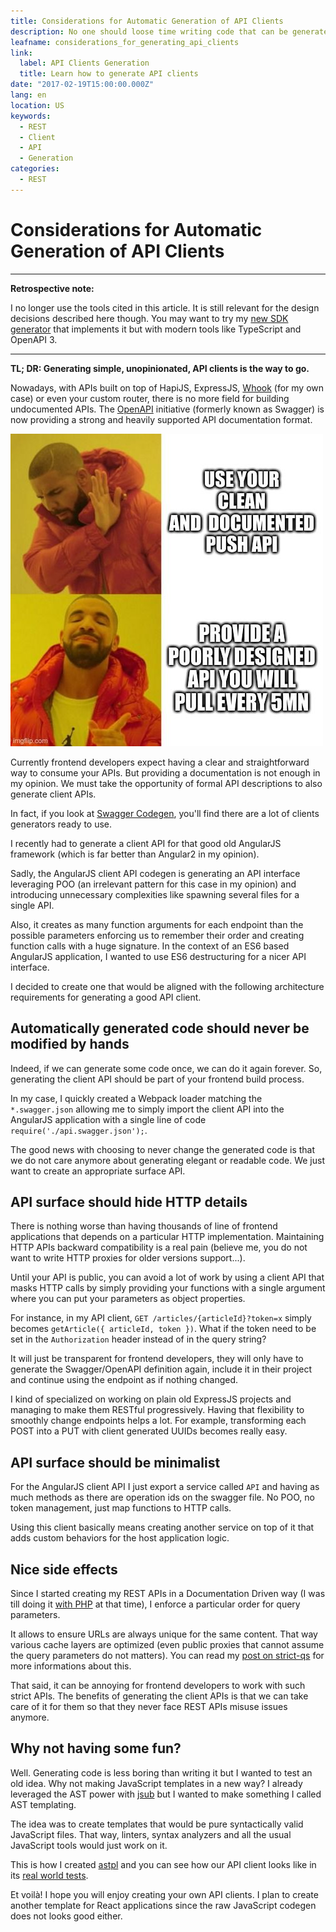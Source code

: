 ```yaml
---
title: Considerations for Automatic Generation of API Clients
description: No one should loose time writing code that can be generated automatically. Here are some tips on how I do it.
leafname: considerations_for_generating_api_clients
link:
  label: API Clients Generation
  title: Learn how to generate API clients
date: "2017-02-19T15:00:00.000Z"
lang: en
location: US
keywords:
  - REST
  - Client
  - API
  - Generation
categories:
  - REST
---
```


# Considerations for Automatic Generation of API Clients

---

**Retrospective note:**

I no longer use the tools cited in this article. It is still relevant for the design decisions described here though. You may want to try my [new SDK generator](https://github.com/nfroidure/openapi-ts-sdk-builder) that implements it but with modern tools like TypeScript and OpenAPI 3.

---

**TL; DR: Generating simple, unopinionated, API clients is the way to go.**

Nowadays, with APIs built on top of HapiJS, ExpressJS, [Whook](https://github.com/nfroidure/whook "Try the framework I work on") (for my own case) or even your custom router, there is no more field for building undocumented APIs. The [OpenAPI](https://www.openapis.org/) initiative (formerly known as Swagger) is now providing a strong and heavily supported API documentation format.

![A meme about push/pull mode for syncing with APIs](/public/illustrations/push_pull_meme.jpeg)

Currently frontend developers expect having a clear and straightforward way to consume your APIs. But providing a documentation is not enough in my opinion. We must take the opportunity of formal API descriptions to also generate client APIs.

In fact, if you look at [Swagger Codegen](https://swagger.io/tools/swagger-codegen/), you'll find there are a lot of clients generators ready to use.

I recently had to generate a client API for that good old AngularJS framework (which is far better than Angular2 in my opinion).

Sadly, the AngularJS client API codegen is generating an API interface leveraging POO (an irrelevant pattern for this case in my opinion) and introducing unnecessary complexities like spawning several files for a single API.

Also, it creates as many function arguments for each endpoint than the possible parameters enforcing us to remember their order and creating function calls with a huge signature. In the context of an ES6 based AngularJS application, I wanted to use ES6 destructuring for a nicer API interface.

I decided to create one that would be aligned with the following architecture requirements for generating a good API client.

## Automatically generated code should never be modified by hands

Indeed, if we can generate some code once, we can do it again forever. So, generating the client API should be part of your frontend build process.

In my case, I quickly created a Webpack loader matching the `*.swagger.json` allowing me to simply import the client API into the AngularJS application with a single line of code `require('./api.swagger.json');`.

The good news with choosing to never change the generated code is that we do not care anymore about generating elegant or readable code. We just want to create an appropriate surface API.

## API surface should hide HTTP details

There is nothing worse than having thousands of line of frontend applications that depends on a particular HTTP implementation. Maintaining HTTP APIs backward compatibility is a real pain (believe me, you do not want to write HTTP proxies for older versions support...).

Until your API is public, you can avoid a lot of work by using a client API that masks HTTP calls by simply providing your functions with a single argument where you can put your parameters as object properties.

For instance, in my API client, `GET /articles/{articleId}?token=x` simply becomes `getArticle({ articleId, token })`. What if the token need to be set in the `Authorization` header instead of in the query string?

It will just be transparent for frontend developers, they will only have to generate the Swagger/OpenAPI definition again, include it in their project and continue using the endpoint as if nothing changed.

I kind of specialized on working on plain old ExpressJS projects and managing to make them RESTful progressively. Having that flexibility to smoothly change endpoints helps a lot. For example, transforming each POST into a PUT with client generated UUIDs becomes really easy.

## API surface should be minimalist

For the AngularJS client API I just export a service called `API` and having as much methods as there are operation ids on the swagger file. No POO, no token management, just map functions to HTTP calls.

Using this client basically means creating another service on top of it that adds custom behaviors for the host application logic.

## Nice side effects

Since I started creating my REST APIs in a Documentation Driven way (I was till doing it [with PHP](https://github.com/Rest4/Rest4-php/blob/master/php/class.RestAuthDigestDriver.php#L7-L30) at that time), I enforce a particular order for query parameters.

It allows to ensure URLs are always unique for the same content. That way various cache layers are optimized (even public proxies that cannot assume the query parameters do not matters). You can read my [post on strict-qs](./toward_stricter_query_string_parser) for more informations about this.

That said, it can be annoying for frontend developers to work with such strict APIs. The benefits of generating the client APIs is that we can take care of it for them so that they never face REST APIs misuse issues anymore.

## Why not having some fun?

Well. Generating code is less boring than writing it but I wanted to test an old idea. Why not making JavaScript templates in a new way? I already leveraged the AST power with [jsub](./lets_subset_javascript) but I wanted to make something I called AST templating.

The idea was to create templates that would be pure syntactically valid JavaScript files. That way, linters, syntax analyzers and all the usual JavaScript tools would just work on it.

This is how I created [astpl](https://github.com/nfroidure/asttpl) and you can see how our API client looks like in its [real world tests](https://github.com/nfroidure/asttpl/blob/master/src/realworld.mocha.js#L82-L131).

Et voilà! I hope you will enjoy creating your own API clients. I plan to create another template for React applications since the raw JavaScript codegen does not looks good either.
